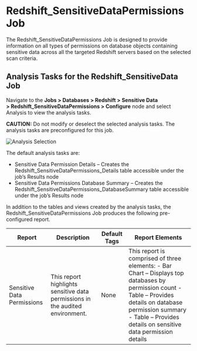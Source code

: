 # Redshift_SensitiveDataPermissions Job

The Redshift_SensitiveDataPermissions Job is designed to provide information on all types of
permissions on database objects containing sensitive data across all the targeted Redshift servers
based on the selected scan criteria.

## Analysis Tasks for the Redshift_SensitiveData Job

Navigate to the **Jobs > Databases > Redshift > Sensitive
Data > Redshift_SensitiveDataPermissions > Configure** node and select Analysis to view the analysis
tasks.

**CAUTION:** Do not modify or deselect the selected analysis tasks. The analysis tasks are
preconfigured for this job.

![Analysis Selection](/img/product_docs/accessanalyzer/11.6/accessanalyzer/solutions/databases/postgresql/sensitivedata/sensitivedatapermission.webp)

The default analysis tasks are:

- Sensitive Data Permission Details – Creates the Redshift_SensitiveDataPermissions_Details table
  accessible under the job’s Results node
- Sensitive Data Permissions Database Summary – Creates the
  Redshift_SensitiveDataPermissions_DatabaseSummary table accessible under the job’s Results node

In addition to the tables and views created by the analysis tasks, the
Redshift_SensitiveDataPermissions Job produces the following pre-configured report.

| Report                     | Description                                                                   | Default Tags | Report Elements                                                                                                                                                                                                                |
| -------------------------- | ----------------------------------------------------------------------------- | ------------ | ------------------------------------------------------------------------------------------------------------------------------------------------------------------------------------------------------------------------------ |
| Sensitive Data Permissions | This report highlights sensitive data permissions in the audited environment. | None         | This report is comprised of three elements: - Bar Chart – Displays top databases by permission count - Table – Provides details on database permission summary - Table – Provides details on sensitive data permission details |
